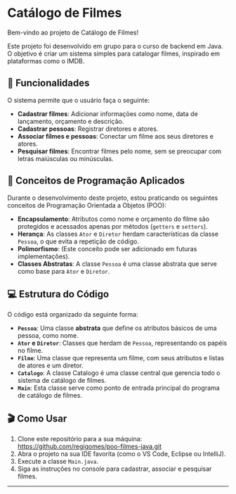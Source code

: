 # Catálogo de Filmes

Bem-vindo ao projeto de Catálogo de Filmes!

Este projeto foi desenvolvido em grupo para o curso de backend em Java. O objetivo é criar um sistema simples para catalogar filmes, inspirado em plataformas como o IMDB.

## 🚀 Funcionalidades

O sistema permite que o usuário faça o seguinte:

-   **Cadastrar filmes**: Adicionar informações como nome, data de lançamento, orçamento e descrição.
-   **Cadastrar pessoas**: Registrar diretores e atores.
-   **Associar filmes e pessoas**: Conectar um filme aos seus diretores e atores.
-   **Pesquisar filmes**: Encontrar filmes pelo nome, sem se preocupar com letras maiúsculas ou minúsculas.

## 🧠 Conceitos de Programação Aplicados

Durante o desenvolvimento deste projeto, estou praticando os seguintes conceitos de Programação Orientada a Objetos (POO):

-   **Encapsulamento**: Atributos como nome e orçamento do filme são protegidos e acessados apenas por métodos (`getters` e `setters`).
-   **Herança**: As classes `Ator` e `Diretor` herdam características da classe `Pessoa`, o que evita a repetição de código.
-   **Polimorfismo**: (Este conceito pode ser adicionado em futuras implementações).
-   **Classes Abstratas**: A classe `Pessoa` é uma classe abstrata que serve como base para `Ator` e `Diretor`.

## 💻 Estrutura do Código

O código está organizado da seguinte forma:

-   **`Pessoa`**: Uma classe **abstrata** que define os atributos básicos de uma pessoa, como nome.
-   **`Ator` e `Diretor`**: Classes que herdam de `Pessoa`, representando os papéis no filme.
-   **`Filme`**: Uma classe que representa um filme, com seus atributos e listas de atores e um diretor.
-   **`Catalogo`**: A classe Catalogo é uma classe central que gerencia todo o sistema de catálogo de filmes.
-   **`Main`**: Esta classe serve como ponto de entrada principal do programa de catálogo de filmes.

## 🎬 Como Usar

1.  Clone este repositório para a sua máquina: https://github.com/regigomes/poo-filmes-java.git
2.  Abra o projeto na sua IDE favorita (como o VS Code, Eclipse ou IntelliJ).
3.  Execute a classe `Main.java`.
4.  Siga as instruções no console para cadastrar, associar e pesquisar filmes.

---

